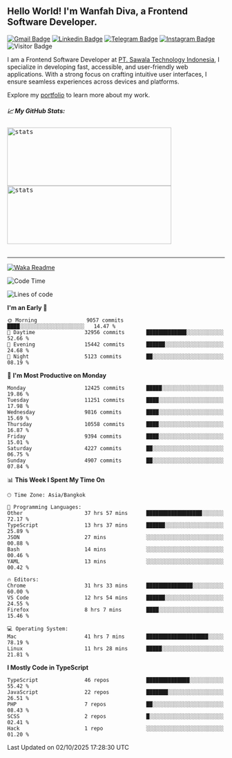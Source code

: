 ## Hello World! I'm Wanfah Diva, a Frontend Software Developer.

[![Gmail Badge](https://img.shields.io/badge/-Gmail-white?style=plastic&logo=Gmail&link=mailto:aditputrafirmansyah@gmail.com)](mailto:wanfahdivaa@gmail.com)
[![Linkedin Badge](https://img.shields.io/badge/-LinkedIn-blue?style=plastic&logo=Linkedin&link=https://www.linkedin.com/in/aditputrafirmansyah/)](https://www.linkedin.com/in/wanfahdiva/)
[![Telegram Badge](https://img.shields.io/badge/-Telegram-blue?style=plastic&logo=telegram&link=https://t.me/Adithya_13)](https://t.me/wanfahdiva)
[![Instagram Badge](https://img.shields.io/badge/-Instagram-white?style=plastic&logo=instagram&link=https://www.instagram.com/adithya_firmansyahputra/)](https://www.instagram.com/wnfhdva/)
![Visitor Badge](https://visitor-badge.laobi.icu/badge?page_id=wanfahdiva.wanfahdiva)

<p>
I am a Frontend Software Developer at <a href="https://sawala.tech" target="_blank">PT. Sawala Technology Indonesia</a>, I specialize in developing fast, accessible, and user-friendly web applications. With a strong focus on crafting intuitive user interfaces, I ensure seamless experiences across devices and platforms.

Explore my <a href="http://wanfahdiva-com.vercel.app/" target="_blank">portfolio</a> to learn more about my work.
</p>

<h5 align="left">
  
📈 **My GitHub Stats:**

</h5>

<div align="left">
<kbd>
  <img height="135em" width="380em" alt="stats" src="https://github-readme-stats-salesp07.vercel.app/api?username=wanfahdiva&count_private=true&show_icons=true&theme=react&rank_icon=github&border_radius=10&hide_title=true"></kbd>
</kbd>
<kbd>
    <img height="135em" width="380em" alt="stats" src="https://github-readme-activity-graph.vercel.app/graph?username=wanfahdiva&theme=react&hide_title=true"></kbd>
</div>

<br />

---

[![Waka Readme](https://github.com/wanfahdiva/wanfahdiva/actions/workflows/waka.yml/badge.svg)](https://github.com/wanfahdiva/wanfahdiva/actions/workflows/waka.yml)

<!--START_SECTION:waka-->
![Code Time](http://img.shields.io/badge/Code%20Time-2%2C578%20hrs%2014%20mins-blue)

![Lines of code](https://img.shields.io/badge/From%20Hello%20World%20I%27ve%20Written-22.8%20million%20lines%20of%20code-blue)

**I'm an Early 🐤** 

```text
🌞 Morning                9057 commits        ████░░░░░░░░░░░░░░░░░░░░░   14.47 % 
🌆 Daytime                32956 commits       █████████████░░░░░░░░░░░░   52.66 % 
🌃 Evening                15442 commits       ██████░░░░░░░░░░░░░░░░░░░   24.68 % 
🌙 Night                  5123 commits        ██░░░░░░░░░░░░░░░░░░░░░░░   08.19 % 
```
📅 **I'm Most Productive on Monday** 

```text
Monday                   12425 commits       █████░░░░░░░░░░░░░░░░░░░░   19.86 % 
Tuesday                  11251 commits       ████░░░░░░░░░░░░░░░░░░░░░   17.98 % 
Wednesday                9816 commits        ████░░░░░░░░░░░░░░░░░░░░░   15.69 % 
Thursday                 10558 commits       ████░░░░░░░░░░░░░░░░░░░░░   16.87 % 
Friday                   9394 commits        ████░░░░░░░░░░░░░░░░░░░░░   15.01 % 
Saturday                 4227 commits        ██░░░░░░░░░░░░░░░░░░░░░░░   06.75 % 
Sunday                   4907 commits        ██░░░░░░░░░░░░░░░░░░░░░░░   07.84 % 
```


📊 **This Week I Spent My Time On** 

```text
🕑︎ Time Zone: Asia/Bangkok

💬 Programming Languages: 
Other                    37 hrs 57 mins      ██████████████████░░░░░░░   72.17 % 
TypeScript               13 hrs 37 mins      ██████░░░░░░░░░░░░░░░░░░░   25.89 % 
JSON                     27 mins             ░░░░░░░░░░░░░░░░░░░░░░░░░   00.88 % 
Bash                     14 mins             ░░░░░░░░░░░░░░░░░░░░░░░░░   00.46 % 
YAML                     13 mins             ░░░░░░░░░░░░░░░░░░░░░░░░░   00.42 % 

🔥 Editors: 
Chrome                   31 hrs 33 mins      ███████████████░░░░░░░░░░   60.00 % 
VS Code                  12 hrs 54 mins      ██████░░░░░░░░░░░░░░░░░░░   24.55 % 
Firefox                  8 hrs 7 mins        ████░░░░░░░░░░░░░░░░░░░░░   15.46 % 

💻 Operating System: 
Mac                      41 hrs 7 mins       ████████████████████░░░░░   78.19 % 
Linux                    11 hrs 28 mins      █████░░░░░░░░░░░░░░░░░░░░   21.81 % 
```

**I Mostly Code in TypeScript** 

```text
TypeScript               46 repos            ██████████████░░░░░░░░░░░   55.42 % 
JavaScript               22 repos            ███████░░░░░░░░░░░░░░░░░░   26.51 % 
PHP                      7 repos             ██░░░░░░░░░░░░░░░░░░░░░░░   08.43 % 
SCSS                     2 repos             █░░░░░░░░░░░░░░░░░░░░░░░░   02.41 % 
Hack                     1 repo              ░░░░░░░░░░░░░░░░░░░░░░░░░   01.20 % 
```




 Last Updated on 02/10/2025 17:28:30 UTC
<!--END_SECTION:waka-->
